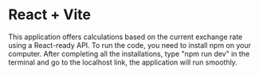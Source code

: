 # React + Vite

This application offers calculations based on the current exchange rate using a React-ready API. To run the code, you need to install npm on your computer. After completing all the installations, type "npm run dev" in the terminal and go to the localhost link, the application will run smoothly.
